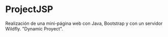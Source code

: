 # ProjectJSP
Realización de una mini-página web con Java, Bootstrap y con un servidor Wildfly. "Dynamic Proyect".
